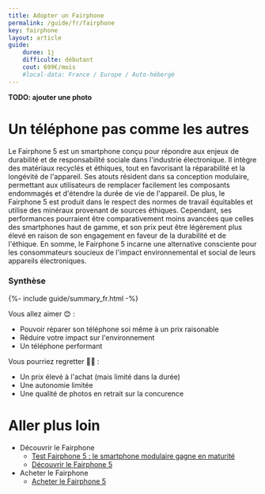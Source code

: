 ```yaml
---
title: Adopter un Fairphone
permalink: /guide/fr/fairphone
key: fairphone
layout: article
guide:
    duree: 1j 
    difficulte: débutant
    cout: 699€/mois
    #local-data: France / Europe / Auto-hébergé
---
```


**TODO: ajouter une photo**

# Un téléphone pas comme les autres

Le Fairphone 5 est un smartphone conçu pour répondre aux enjeux de durabilité et de responsabilité sociale dans l'industrie électronique. Il intègre des matériaux recyclés et éthiques, tout en favorisant la réparabilité et la longévité de l'appareil. Ses atouts résident dans sa conception modulaire, permettant aux utilisateurs de remplacer facilement les composants endommagés et d'étendre la durée de vie de l'appareil. 
De plus, le Fairphone 5 est produit dans le respect des normes de travail équitables et utilise des minéraux provenant de sources éthiques. Cependant, ses performances pourraient être comparativement moins avancées que celles des smartphones haut de gamme, et son prix peut être légèrement plus élevé en raison de son engagement en faveur de la durabilité et de l'éthique. En somme, le Fairphone 5 incarne une alternative consciente pour les consommateurs soucieux de l'impact environnemental et social de leurs appareils électroniques.

###  Synthèse

{%- include guide/summary_fr.html -%}

Vous allez aimer 😊 :
- Pouvoir réparer son téléphone soi même à un prix raisonable
- Réduire votre impact sur l'environnement
- Un téléphone performant

Vous pourriez regretter 🤷‍♂️ : 
- Un prix élevé à l'achat (mais limité dans la durée)
- Une autonomie limitée
- Une qualité de photos en retrait sur la concurence

# Aller plus loin

- Découvrir le Fairphone
  - [Test Fairphone 5 : le smartphone modulaire gagne en maturité](https://www.lesnumeriques.com/telephone-portable/fairphone-5-p73835/test.html)
  - [Découvrir le Fairphone 5](https://shop.fairphone.com/fr/fairphone-5)
- Acheter le Fairphone
  - [Acheter le Fairphone 5](https://shop.fairphone.com/fr/shop/fairphone-5-273#attr=97)



